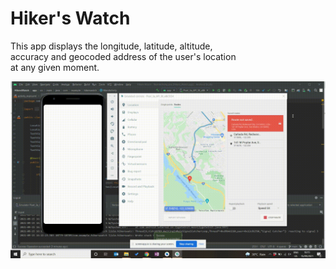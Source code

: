 # Hiker's Watch

This app displays the longitude, latitude, altitude,  
accuracy and geocoded address of the user's location  
at any given moment.  

![watch](hikersWatch.gif)
